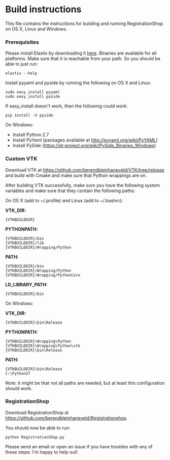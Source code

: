 # Build instructions

This file contains the instructions for building and running RegistrationShop on OS X, Linux and Windows.


### Prerequisites

Please install Elastix by downloading it [here](http://elastix.isi.uu.nl/download.php). Binaries are available for all platforms. Make sure that it is reachable from your path. So you should be able to just run:

    elastix --help

Install pyyaml and pyside by running the following on OS X and Linux:

    sudo easy_install pyyaml
    sudo easy_install pyside

If easy_install doesn't work, then the following could work:

    pip install -U pyside

On Windows:

* Install Python 2.7
* Install PyYaml (packages available at http://pyyaml.org/wiki/PyYAML)
* Install PySide (https://qt-project.org/wiki/PySide_Binaries_Windows)


### Custom VTK

Download VTK at https://github.com/berendkleinhaneveld/VTK/tree/release and build with Cmake and make sure that Python wrappings are on.

After building VTK successfully, make sure you have the following system variables and make sure that they contain the following paths:

On OS X (add to ~/.profile) and Linux (add to ~/.bashrc):

__VTK_DIR:__

    {VTKBUILDDIR}

__PYTHONPATH:__

    {VTKBUILDDIR}/bin
    {VTKBUILDDIR}/lib
    {VTKBUILDDIR}/Wrapping/Python

__PATH:__

    {VTKBUILDDIR}/bin
    {VTKBUILDDIR}/Wrapping/Python
    {VTKBUILDDIR}/Wrapping/PythonCore

__LD_LIBRARY_PATH:__

    {VTKBUILDDIR}/bin

On Windows:

__VTK_DIR:__

    {VTKBUILDDIR}\bin\Release

__PYTHONPATH:__

    {VTKBUILDDIR}\Wrapping\Python
    {VTKBUILDDIR}\Wrapping\Python\vtk
    {VTKBUILDDIR}\bin\Release

__PATH:__

    {VTKBUILDDIR}\bin\Release
    C:\Python27

Note: it might be that not all paths are needed, but at least this configuration should work.

### RegistrationShop

Download RegistrationShop at https://github.com/berendkleinhaneveld/Registrationshop.

You should now be able to run:

    python RegistrationShop.py

Please send an email or open an issue if you have troubles with any of these steps: I'm happy to help out!
